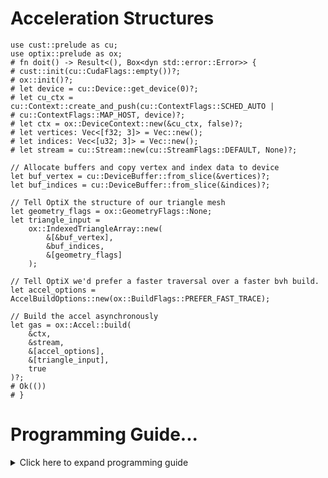 # Acceleration Structures

```no_run
use cust::prelude as cu;
use optix::prelude as ox;
# fn doit() -> Result<(), Box<dyn std::error::Error>> {
# cust::init(cu::CudaFlags::empty())?;
# ox::init()?;
# let device = cu::Device::get_device(0)?;
# let cu_ctx = cu::Context::create_and_push(cu::ContextFlags::SCHED_AUTO |
# cu::ContextFlags::MAP_HOST, device)?;
# let ctx = ox::DeviceContext::new(&cu_ctx, false)?;
# let vertices: Vec<[f32; 3]> = Vec::new();
# let indices: Vec<[u32; 3]> = Vec::new();
# let stream = cu::Stream::new(cu::StreamFlags::DEFAULT, None)?;

// Allocate buffers and copy vertex and index data to device
let buf_vertex = cu::DeviceBuffer::from_slice(&vertices)?;
let buf_indices = cu::DeviceBuffer::from_slice(&indices)?;

// Tell OptiX the structure of our triangle mesh
let geometry_flags = ox::GeometryFlags::None;
let triangle_input =
    ox::IndexedTriangleArray::new(
        &[&buf_vertex],
        &buf_indices,
        &[geometry_flags]
    );

// Tell OptiX we'd prefer a faster traversal over a faster bvh build.
let accel_options = AccelBuildOptions::new(ox::BuildFlags::PREFER_FAST_TRACE);

// Build the accel asynchronously
let gas = ox::Accel::build(
    &ctx,
    &stream,
    &[accel_options],
    &[triangle_input],
    true
)?;
# Ok(())
# }
```

# Programming Guide...
<details>
<summary>Click here to expand programming guide</summary>

## Contents

- [Building](#building)
    - [Building Safe API](#building-safe-api)
    - [Buliding Unsafe API](#building-unsafe-api)
- [Primitive Build Inputs](#primitive-build-inputs)
- [Build Flags](#build-flags)
- [Dynamic Updates](#dynamic-updates)
    - [Dynamic Updates Safe API](#dynamic-updates-safe-api)
    - [Dynamic Updates Unsafe API](#dynamic-updates-unsafe-api)
- [Compaction](#compaction)
    - [Compaction Safe API](#compaction-safe-api)
    - [Compaction Unsafe API](#compaction-unsafe-api)
- [Traversable Objects](#traversable-objects)
    - [Traversable Objects Safe API](#traversable-objects-safe-api)
    - [Traversable Objects Unsafe API](#traversable-objects-unsafe-api)
- [Motion Blur](#motion-blur)
    - [Basics](#basics)
    - [Motion Geometry Acceleration Structure](#motion-geometry-acceleration-structure)
    - [Motion Instance Acceleration Structure](#motion-instance-acceleration-structure)
    - [Motion Matrix Transform](#motion-matrix-transform)
    - [Motion Scale Rotate Translate Transform](#motion-scale-rotate-translate-transform)
    - [Transforms Trade-Offs](#transforms-trade-offs)


NVIDIA OptiX 7 provides acceleration structures to optimize the search for the
intersection of rays with the geometric data in the scene. Acceleration structures
can contain two types of data: geometric primitives (a geometry-AS) or instances
(an instance-AS). Acceleration structures are created on the device using a set
of functions. These functions enable overlapping and pipelining of acceleration
structure creation, called a build. The functions use one or more [`BuildInput`]
structs to specify the geometry plus a set of parameters to control the build.

Acceleration structures have size limits, listed in “Limits”. For an instance
acceleration structure, the number of instances has an upper limit. For a geometry
acceleration structure, the number of geometric primitives is limited,
specifically the total number of primitives in its build inputs, multiplied by the
number of motion keys.
 
The following acceleration structure types are supported:

#### Instance acceleration structures
- [`InstanceArray`](crate::instance_array::InstanceArray)
- [`InstancePointerArray`](crate::instance_array::InstancePointerArray)

#### Geometry acceleration structure containing built-in triangles
- [`TriangleArray`](crate::triangle_array::TriangleArray)
- [`IndexedTriangleArray`](crate::triangle_array::IndexedTriangleArray)

#### Geometry acceleration structure containing built-in curves
- [`CurveArray`](crate::curve_array::CurveArray)

#### Geometry acceleration structure containing custom primitives
- [`CustomPrimitiveArray`](crate::custom_primitive_array::CustomPrimitiveArray)

## Building

For geometry-AS builds, each build input can specify a set of triangles, a set
of curves, or a set of user-defined primitives bounded by specified axis-aligned
bounding boxes. Multiple build inputs can be passed as an array to [`Accel::build()`]
to combine different meshes into a single acceleration structure. All build
inputs for a single build must agree on the build input type.

Instance acceleration structures have a single build input and specify an array
of instances. Each [`Instance`] includes a ray transformation and a
[`TraversableHandle`] that refers to a geometry-AS, a transform node, or another
instance acceleration structure.

### Building Safe API

The easiest way to build an acceleration structure is using [`Accel::build()`]
to which you just pass a slice of [`BuildInput`]s and the function handles
memory allocation and synchronization for you.

This is handy for getting something working with the minimum of fuss, but
means reallocating temporary storage each time. It also means synchronizing
after each build rather than potentially processing many builds on a stream
and synchronizing at the end.

```no_run
use cust::prelude as cu;
use optix::prelude as ox;
# fn doit() -> Result<(), Box<dyn std::error::Error>> {
# cust::init(cu::CudaFlags::empty())?;
# ox::init()?;
# let device = cu::Device::get_device(0)?;
# let cu_ctx = cu::Context::create_and_push(cu::ContextFlags::SCHED_AUTO |
# cu::ContextFlags::MAP_HOST, device)?;
# let ctx = ox::DeviceContext::new(&cu_ctx, false)?;
# let vertices: Vec<[f32; 3]> = Vec::new();
# let indices: Vec<[u32; 3]> = Vec::new();
# let stream = cu::Stream::new(cu::StreamFlags::DEFAULT, None)?;

let buf_vertex = cu::DeviceBuffer::from_slice(&vertices)?;
let buf_indices = cu::DeviceBuffer::from_slice(&indices)?;

let geometry_flags = ox::GeometryFlags::None;
let triangle_input =
    ox::IndexedTriangleArray::new(
        &[&buf_vertex],
        &buf_indices,
        &[geometry_flags]
    );

let accel_options =
    ox::AccelBuildOptions::new(
        ox::BuildFlags::ALLOW_COMPACTION,
        ox::BuildOperation::Build
    );

let build_inputs = vec![triangle_input];

let gas = ox::Accel::build(
    &ctx,
    &stream,
    &[accel_options],
    &build_inputs,
    true
)?;

stream.synchronize()?;
# Ok(())
# }
```

### Building Unsafe API

As an alternative, you can also use the unsafe functions [`accel_build()`],
[`accel_compact()`], and [`Accel::from_raw_parts()`] to handle the memory
allocation yourself, meaning you can reuse buffers between accel builds.

To prepare for a build, the required memory sizes are queried by passing an
initial set of build inputs and parameters to [`accel_compute_memory_usage()`].
It returns three different sizes:

* `output_size_in_bytes` - Size of the memory region where the resulting
acceleration structure is placed. This size is an upper bound and may be
substantially larger than the final acceleration structure. (See “Compacting acceleration structures”.)
* `temp_size_in_bytes` - Size of the memory region that is temporarily used during
the build.
* `temp_update_size_in_bytes` - Size of the memory region that is temporarily
required to update the acceleration structure.

Using these sizes, the application allocates memory for the output and temporary
memory buffers on the device. The pointers to these buffers must be aligned to
a 128-byte boundary. These buffers are actively used for the duration of the
build. For this reason, they cannot be shared with other currently active build
requests.

Note that [`accel_compute_memory_usage()`] does not initiate any activity on the
device; pointers to device memory or contents of input buffers are not required to point to allocated memory.

The function [`accel_build()`] takes the same array of [`BuildInput`] structs as
[`accel_compute_memory_usage()`] and builds a single acceleration structure from
these inputs. This acceleration structure can contain either geometry or
instances, depending on the inputs to the build.

The build operation is executed on the device in the specified CUDA stream and
runs asynchronously on the device, similar to CUDA kernel launches. The
application may choose to block the host-side thread or synchronize with other
CUDA streams by using available CUDA synchronization functionality such as
[`Stream::synchronize()`](cust::stream::Stream::synchronize) or CUDA events.
The traversable handle returned is computed on the host and is returned from
the function immediately, without waiting for the build to finish. By producing
handles at acceleration time, custom handles can also be generated based on
input to the builder.

The acceleration structure constructed by [`accel_build()`] does not reference
any of the device buffers referenced in the build inputs. All relevant data
is copied from these buffers into the acceleration output buffer, possibly in
a different format.

The application is free to release this memory after the build without
invalidating the acceleration structure. However, instance-AS builds will
continue to refer to other instance-AS and geometry-AS instances and transform
nodes.

```no_run
use cust::prelude as cu;
use optix::prelude as ox;
# fn doit() -> Result<(), Box<dyn std::error::Error>> {
# cust::init(cu::CudaFlags::empty())?;
# ox::init()?;
# let device = cu::Device::get_device(0)?;
# let cu_ctx = cu::Context::create_and_push(cu::ContextFlags::SCHED_AUTO |
# cu::ContextFlags::MAP_HOST, device)?;
# let ctx = ox::DeviceContext::new(&cu_ctx, false)?;
# let vertices: Vec<[f32; 3]> = Vec::new();
# let indices: Vec<[u32; 3]> = Vec::new();
# let stream = cu::Stream::new(cu::StreamFlags::DEFAULT, None)?;

let buf_vertex = cu::DeviceBuffer::from_slice(&vertices)?;
let buf_indices = cu::DeviceBuffer::from_slice(&indices)?;

let geometry_flags = ox::GeometryFlags::None;

let build_inputs =
    [ox::IndexedTriangleArray::new(
        &[&buf_vertex],
        &buf_indices,
        &[geometry_flags]
    )];

let accel_options =
    ox::AccelBuildOptions::new(
        ox::BuildFlags::ALLOW_COMPACTION,
        ox::BuildOperation::Build
    );

// Get the storage requirements for temporary and output buffers
let sizes = accel_compute_memory_usage(ctx, accel_options, build_inputs)?;

// Allocate temporary and output buffers
let mut output_buffer =
    unsafe { DeviceBuffer::<u8>::uninitialized(sizes.output_size_in_bytes)? };
let mut temp_buffer =
    unsafe { DeviceBuffer::<u8>::uninitialized(sizes.temp_size_in_bytes)? };

// Build the accel
let hnd = unsafe {
    accel_build(
        ctx,
        stream,
        accel_options,
        build_inputs,
        &mut temp_buffer,
        &mut output_buffer,
        &mut properties,
    )?
};

// The accel build is asynchronous
stream.synchronize()?;

# Ok(())
# }
```

## Primitive Build Inputs
The [`accel_build`] function accepts multiple build inputs per call, but they
must be all triangle inputs, all curve inputs, or all AABB inputs. Mixing build
input types in a single geometry-AS is not allowed.

Each build input maps to one or more consecutive records in the shader binding
table (SBT), which controls program dispatch. (See [Shader binding table](crate::shader_binding_table).) If
multiple records in the SBT are required, the application needs to provide a
device buffer with per-primitive SBT record indices for that build input. If
only a single SBT record is requested, all primitives reference this same unique
SBT record. Note that there is a limit to the number of referenced SBT records
per geometry-AS. (Limits are discussed in “Limits”.)

Each build input also specifies an array of [`GeometryFlags`], one for each SBT
record. The flags for one record apply to all primitives mapped to this SBT record.

The following flags are supported:

* [`GeometryFlags::None`](crate::acceleration::GeometryFlags) - Applies the default behavior when calling the any-hit
program, possibly multiple times, allowing the acceleration-structure builder
to apply all optimizations.
* [`GeometryFlags::RequireSingleAnyHitCall`](crate::acceleration::GeometryFlags) - Disables some optimizations
specific to acceleration-structure builders. By default, traversal may call
the any-hit program more than once for each intersected primitive. Setting
the flag ensures that the any-hit program is called only once for a hit with a
primitive. However, setting this flag may change traversal performance. The
usage of this flag may be required for correctness of some rendering algorithms;
for example, in cases where opacity or transparency information is accumulated
in an any-hit program.
* [`GeometryFlags::DisableAnyHit`](crate::acceleration::GeometryFlags) - Indicates that traversal should not call
the any-hit program for this primitive even if the corresponding SBT record
contains an any-hit program. Setting this flag usually improves performance
even if no any-hit program is present in the SBT.

Primitives inside a build input are indexed starting from zero. This primitive
index is accessible inside the intersection, any-hit, and closest-hit programs.
If the application chooses to offset this index for all primitives in a build
input, there is no overhead at runtime. This can be particularly useful when
data for consecutive build inputs is stored consecutively in device memory.
The `primitive_index_offset` value is only used when reporting the intersection
primitive.

## Build Flags

An acceleration structure build can be controlled using the values of the
[`BuildFlags`] enum. To enable random vertex access on an acceleration structure,
use [`BuildFlags::ALLOW_RANDOM_VERTEX_ACCESS`](crate::acceleration::BuildFlags). 
To steer trade-offs between build performance, runtime traversal performance
and acceleration structure memory usage, use [`BuildFlags::PREFER_FAST_TRACE`](crate::acceleration::BuildFlags)
and [`BuildFlags::PREFER_FAST_BUILD`](crate::acceleration::BuildFlags). For curve primitives in particular,
these flags control splitting; see “Splitting curve segments”.

The flags [`BuildFlags::PREFER_FAST_TRACE`](crate::acceleration::BuildFlags) and [`BuildFlags::PREFER_FAST_BUILD`](crate::acceleration::BuildFlags)
are mutually exclusive. To combine multiple flags that are not mutually exclusive,
use the logical “or” operator.

## Dynamic Updates

Building an acceleration structure can be computationally costly. Applications
may choose to update an existing acceleration structure using modified vertex
data or bounding boxes. Updating an existing acceleration structure is generally
much faster than rebuilding. However, the quality of the acceleration structure
may degrade if the data changes too much with an update, for example, through
explosions or other chaotic transitions—even if for only parts of the mesh.
The degraded acceleration structure may result in slower traversal performance
as compared to an acceleration structure built from scratch from the modified
input data.

### Dynamic Updates Safe API

The simplest way to use dynamic updates is with the [`DynamicAccel`] structure, which wraps an [`Accel`] and adds extra checks and functionality to support dyanmic updates to the acceleration structure.

Simply call [`DynamicAccel::build()`] as you would with [`Accel`], and then
call [`DynamicAccel::update()`] with the updated build inputs when you want
to update the acceleration structure.

Note that the inputs to [`DynamicAccel::update()`] must have the same structure,
i.e. the number of motion keys, aabbs, triangle topology etc must be the same,
although the underlying data (including the data pointers) can be different.
If the data have a different structure, then behaviour is undefined.
[`DynamicAccel`] checks this by hashing the inputs and returns an error if
the data do not match.

### Dynamic Updates Unsafe API

To allow for future updates of an acceleration structure, set
[`BuildFlags::ALLOW_UPDATE`](crate::acceleration::BuildFlags) in the build flags when building the acceleration
structure initially.

To update the previously built acceleration structure, set the operation to
[`BuildOperation::Update`](crate::acceleration::BuildOperation) and then call [`accel_build()`] on the same output
data. All other options are required to be identical to the original build.
The update is done in-place on the output data.

Updating an acceleration structure usually requires a different amount of temporary memory than the original build.

When updating an existing acceleration structure, only the device pointers and/or
their buffer content may be changed. You cannot change the number of build inputs,
the build input types, build flags, traversable handles for instances (for an
instance-AS), or the number of vertices, indices, AABBs, instances, SBT records
or motion keys. Changes to any of these things may result in undefined behavior,
including GPU faults.

Note the following:

* When using indices, changing the connectivity or, in general, using shuffled
vertex positions will work, but the quality of the acceleration structure will
likely degrade substantially.
* During an animation operation, geometry that should be invisible to the camera
should not be “removed” from the scene, either by moving it very far away or
by converting it into a degenerate form. Such changes to the geometry will also
degrade the acceleration structure.
* In these cases, it is more efficient to re-build the geometry-AS and/or the
instance-AS, or to use the respective masking and flags.

Updating an acceleration structure requires that any other acceleration structure
that is using this acceleration structure as a child directly or indirectly
also needs to be updated or rebuild.

## Compaction
A post-process can compact an acceleration structure after construction. This
process can significantly reduce memory usage, but it requires an additional
pass. The build and compact operations are best performed in batches to ensure
that device synchronization does not degrade performance. The compacted size
depends on the acceleration structure type and its properties and on the device
architecture.

### Compaction Safe API
To compact an [`Accel`] or [`DynamicAccel`] when building, simply pass `true`
for the `compact` parameter. This handles all buffer allocation and management 
internally, providing safely and simplicity at the cost of not being able to re-use
temporary buffers.

### Compaction Unsafe API

To compact the acceleration structure as a post-process, do the following:

* Build flag [`BuildFlags::ALLOW_COMPACTION`](crate::acceleration::BuildFlags) must be set in the
    [`AccelBuildOptions`] passed to optixAccelBuild.
* The emit property [`AccelEmitDesc::CompactedSize`](crate::acceleration::AccelEmitDesc) must be passed to
    [`accel_build()`]. This property is generated on the device and it must be
    copied back to the host if it is required for allocating the new output
    buffer. The application may then choose to compact the acceleration structure
    using [`accel_compact()`].

The [`accel_compact()`] call should be guarded by an
`if compacted_size < output_size` (or similar) to avoid the compacting pass in
cases where it is not beneficial. Note that this check requires a copy of the
compacted size (as queried by [`accel_build()`]) from the device memory to host
memory.

Just like an uncompacted acceleration structure, it is possible to traverse,
update, or relocate a compacted acceleration structure.

For example:
```no_run
use cust::prelude as cu;
use optix::prelude as ox;
# fn doit() -> Result<(), Box<dyn std::error::Error>> {
# cust::init(cu::CudaFlags::empty())?;
# ox::init()?;
# let device = cu::Device::get_device(0)?;
# let cu_ctx = cu::Context::create_and_push(cu::ContextFlags::SCHED_AUTO |
# cu::ContextFlags::MAP_HOST, device)?;
# let ctx = ox::DeviceContext::new(&cu_ctx, false)?;
# let vertices: Vec<[f32; 3]> = Vec::new();
# let indices: Vec<[u32; 3]> = Vec::new();
# let stream = cu::Stream::new(cu::StreamFlags::DEFAULT, None)?;

let buf_vertex = cu::DeviceBuffer::from_slice(&vertices)?;
let buf_indices = cu::DeviceBuffer::from_slice(&indices)?;

let geometry_flags = ox::GeometryFlags::None;

let build_inputs =
    [ox::IndexedTriangleArray::new(
        &[&buf_vertex],
        &buf_indices,
        &[geometry_flags]
    )];

let accel_options =
    ox::AccelBuildOptions::new(
        ox::BuildFlags::ALLOW_COMPACTION,
        ox::BuildOperation::Build
    );

// Get the storage requirements for temporary and output buffers
let sizes = accel_compute_memory_usage(ctx, accel_options, build_inputs)?;

// Allocate temporary and output buffers
let mut output_buffer =
    unsafe { DeviceBuffer::<u8>::uninitialized(sizes.output_size_in_bytes)? };
let mut temp_buffer =
    unsafe { DeviceBuffer::<u8>::uninitialized(sizes.temp_size_in_bytes)? };

// Build the accel
let hnd = unsafe {
    accel_build(
        ctx,
        stream,
        accel_options,
        build_inputs,
        &mut temp_buffer,
        &mut output_buffer,
        &mut properties,
    )?
};

stream.synchronize()?;

let mut compacted_size = 0usize;
compacted_size_buffer.copy_to(&mut compacted_size)?;

let accel = if compacted_size < sizes.output_size_in_bytes {
    let mut buf = unsafe { DeviceBuffer::<u8>::uninitialized(compacted_size)? };
    let hnd = unsafe { accel_compact(ctx, stream, hnd, &mut buf)? };

    stream.synchronize()?;
    Accel::from_raw_parts(buf, hnd);
else {
    Accel::from_raw_parts(output_buffer, hnd)
};

# Ok(())
# }
```

## Traversable Objects

### Traversable Objects Safe API

The transform traversable types, [`StaticTransform`](crate::transform::StaticTransform),
[`MatrixMotionTransform`](crate::transform::MatrixMotionTransform), and
[`SrtMotionTransform`](crate::transform::SrtMotionTransform) handle all
necessary memory allocation and pointer conversion for you in their `new()`
constructors.

### Traversable Objects Unsafe API
The instances in an instance-AS may reference transform traversables, as well
as geometry-ASs. Transform traversables are fully managed by the application.
The application needs to create these traversables manually in device memory
in a specific form. The function [`convert_pointer_to_traversable_handle`]
converts a raw pointer into a traversable handle of the specified type. The
traversable handle can then be used to link traversables together.

In device memory, all traversable objects need to be 64-byte aligned. Note that
moving a traversable to another location in memory invalidates the traversable
handle. The application is responsible for constructing a new traversable handle
and updating any other traversables referencing the invalidated traversable
handle.

The traversable handle is considered opaque and the application should not rely
on any particular mapping of a pointer to the traversable handle.

### Traversal of a Single Geometry Acceleration Structure
The traversable handle passed to `optixTrace` can be a traversable handle
created from a geometry-AS. This can be useful for scenes where single
geometry-AS objects represent the root of the scene graph.

If the modules and pipeline only need to support single geometry-AS traversables,
it is beneficial to change the
[`PipelineCompileOptions::traversable_graph_flags`](crate::module::PipelineCompileOptions) from
[`TraversableGraphFlags::ALLOW_ANY`](crate::module::TraversableGraphFlags) to
[`TraversableGraphFlags::ALLOW_SINGLE_GAS`](crate::module::TraversableGraphFlags).

This signals to NVIDIA OptiX 7 that no other traversable types require support
during traversal.

## Motion Blur

Motion support in OptiX targets the rendering of images with motion blur using a
stochastic sampling of time. OptiX supports two types of motion as part of the
scene: transform motion and vertex motion, often called deformation motion. When
setting up the scene traversal graph and building the acceleration structures,
motion options can be specified per acceleration structure as well as per motion
transform traversable. At run time, a time parameter is passed to the trace call
to perform the intersection of a ray against the scene at the selected point in
time.

The general design of the motion feature in OptiX tries to strike a balance
between providing many parameters to offer a high degree of freedom combined
with a simple mapping of scene descriptions to these parameters but also
delivering high traversal performance at the same time. As such OptiX supports
the following key features:

* Vertex and transformation motion
* Matrix as well as SRT (scale rotation translation) transformations
* Arbitrary time ranges (ranges not limited to [0,1]) and flags to specify behavior outside the time range
* Arbitrary concatenations of transformations (for example, a matrix transformation on top of a SRT transformation)
* Per-ray timestamps

Scene descriptions with motion need to map easily to traversable objects and
their motion options as offered by OptiX. As such, the idea is that the motion
options are directly derived by the scene description, delivering high traversal
performance without the need for any performance-driven adjustments. However, due
to the complexity of the subject, there are a few exceptions that are discussed
in this section.

This section details the usage of the motion options on the different traversable
types and how to map scene options best to avoid potential performance pitfalls.

### Basics
Motion is supported by
[`MatrixMotionTransform`],
[`SrtMotionTransform`] and
acceleration structure traversables. The general motion characteristics are
specified per traversable as motion options: the number of motion keys, flags,
and the beginning and ending motion times corresponding to the first and last
key. The remaining motion keys are evenly spaced between the beginning and
ending times. The motion keys are the data at specific points in time and the
data is interpolated in between neighboring keys. The motion options are
specified in the [`MotionOptions`] struct.

The motion options are always specified per traversable (acceleration structure
or motion transform). There is no dependency between the motion options of
traversables; given an instance referencing a geometry acceleration structure
with motion, it is not required to build an instance acceleration structure
with motion. The same goes for motion transforms. Even if an instance references
a motion transform as child traversable, the instance acceleration structure
itself may or may not have motion.

Motion transforms must specify at least two motion keys. Acceleration structures,
however, also accept [`AccelBuildOptions`] with field [`MotionOptions`] set to
`default()`. This effectively disables motion for the acceleration structure and
ignores the motion beginning and ending times, along with the motion flags.

OptiX also supports static transform traversables in addition to the static
transform of an instance. Static transforms are intended for the case of motion
transforms in the scene. Without any motion transforms
([`MatrixMotionTransform`] or
[`SrtMotionTransform`]) in the traversable
graph, any static transformation should be baked into the instance transform.
However, if there is a motion transform, it may be required to apply a static
transformation on a traversable (for example, on a geometry-AS) first before
applying the motion transform. For example, a motion transform may be specified
in world coordinates, but the geometry it applies to needs to be placed into the
scene first (object-to-world transformation, which is usually done using the
instance transform). In this case, a static transform pointing at the geometry
acceleration structure can be used for the object-to-world transformation and
the instance transform pointing to the motion transform has an identity matrix
as transformation.

Motion boundary conditions are specified by using flags. By default, the
behavior for any time outside the time range, is as if time was clamped to the
range, meaning it appears static and visible. Alternatively, to remove the
traversable before the beginning time, set [`MotionFlags::START_VANISH`](crate::acceleration::MotionFlags); to
remove it after the ending time, set [`MotionFlags::END_VANISH`](crate::acceleration::MotionFlags).

For example:
```
let motion_options = MotionFlags {
    num_keys: 3,
    time_begin: -1.0,
    time_end: 1.5
    flags: MotionFlags::NONE,
};
```

OptiX offers two types of motion transforms, SRTs (scale-rotation-translation)
as well as 3x4 affine matrices, each specifying one transform (SRT or matrix)
per motion key. The transformations are always specified as object-to-world
transformation just like the instance transformation. During traversal OptiX
performs a per-component linear interpolation of the two nearest keys. The
rotation component (expressed as a quaternion) of the SRT is an exception,
OptiX ensures that the interpolated quaternion of two SRTs is of unit length
by using nlerp interpolation for performance reasons. This results in a smooth,
scale-preserving rotation in Cartesian space though with non-constant velocity.

For vertex motion, OptiX applies a linear interpolation between the vertex data
that are provided by the application. If intersection programs are used and
AABBs are supplied for the custom primitives, the AABBs are also linearly
interpolated for intersection. The AABBs at the motion keys must therefore be
big enough to contain any motion path of the underlying custom primitive.

There are several device-side functions that take a time parameter such as
`optixTrace` and respect the motion options as set at the traversables. The
result of these device-side functions is always that of the specified point
in time, e.g, the intersection of the ray with the scene at the selected point
in time. Device-side functions are discussed in detail in “Device-side functions”.

### Motion Geometry Acceleration Structure
Use [`Accel::build()`] to build a motion acceleration structure. The motion
options are part of the build options ([`AccelBuildOptions`]) and apply to all
build inputs. Build inputs must specify primitive vertex buffers (for
[`TriangleArray`] and [`CurveArray`]), radius buffers (for [`CurveArray`]), and
AABB buffers (for [`CustomPrimitiveArray`] and [`InstanceArray`]) for all motion
keys. These are interpolated during traversal to obtain the continuous motion vertices and AABBs between the begin and end time.

The motion options are typically defined by the mesh data which should directly
map to the motion options on the geometry acceleration structure. For example,
if a triangle mesh has three per-vertex motion values, the geometry acceleration
structure needs to have three motion keys. Just as for non-motion meshes, it is
possible to combine meshes within a single geometry acceleration structure to
potentially increase traversal performance (this is generally recommended if
there is only a single instance of each mesh and the meshes overlap or are close
together). However, these meshes need to share the same motion options (as they
are specified per geometry acceleration structure). The usual trade-offs apply
in case meshes need to be updated from one frame to another as in an interactive
application. The entire geometry acceleration structure needs to be rebuilt or
refitted if the vertices of at least one mesh change.

It is possible to use a custom intersection program to decouple the actual vertex
data and the motion options of the geometry acceleration structure. Intersection
programs allow any kind of intersection routine. For example, it is possible to
implement a three-motion-key-triangle intersection, but build a static geometry
acceleration structure over AABBs by passing AABBs to the geometry acceleration
structure build that enclose the full motion path of the triangles. However, this
is generally not recommended for two reasons: First, the AABBs tend to increase
in size very quickly even with very little motion. Second, it prevents the use
of hardware intersection routines. Both of these effects can have a tremendous
impact on performance.

### Motion Instance Acceleration Structure

Just as for a geometry acceleration structure, the motion options for an instance acceleration structure are specified as part of the build options. The notable difference to a geometry acceleration structure is that the motion options for an instance acceleration structure almost only impact performance. Hence, whether or not to build a motion instance acceleration structure has no impact on the correctness of the rendering (determining which instances can be intersected), but impacts memory usage as well as traversal performance. The only exception to that are the vanish flags as these force any instance of the instance acceleration structure to be non-intersectable for any ray time outside of the time range of the instance acceleration structure.

In the following, guidelines are provided on setting the motion options to achieve good performance and avoid pitfalls. We will focus on the number of motion keys, usually the main discriminator for traversal performance and the only factor for memory usage. The optimal number of motion keys used for the instance acceleration structure build depends on the amount and linearity of the motion of the traversables referenced by the instances. The time beginning and ending range are usually defined by what is required to render the current frame. The recommendations given here may change in the future.

The following advice should be considered a simplified heuristic. A more detailed derivation of whether or not to use motion is given below. For RTCores version 1.0 (Turing architecture), do not use motion for instance acceleration structure, but instead build a static instance acceleration structure that can leverage hardware-accelerated traversal. For any other device (devices without RTCores or RTCores version >= 2.0), build a motion instance acceleration structure if any of the instances references a motion transform or a motion acceleration structure as traversable child.

If a motion instance acceleration structure is built, it is often sufficient to use a low number of motion keys (two or three) to avoid high memory costs. Also, it is not required to use a large number of motion keys just because one of the referenced motion transforms has many motion keys (such as the maximum motion keys of any referenced traversable by any of the instances). The motion options have no dependency between traversable objects and a high number of motion keys on the instance acceleration structure causes a high memory overhead. Clearly, motion should not be used for an instance acceleration structure if the instances only reference static traversables.

Further considerations when using motion blur:

#### Is motion enabled?
An instance acceleration structure should be built with motion on (the number of motion keys larger than one) if the overall amount of motion of the instanced traversables is non-minimal. For a single instance this can be quantified by the amount of change of its AABB over time. Hence, in case of a simple translation (for example, due to a matrix motion transform), the metric is the amount of the translation in comparison to the size of the AABB. In case of a scaling, it is the ratio of the size of the AABB at different points in times. If sufficiently many instanced traversables exhibit a non-minimal amount of change of their AABB over time, build a motion instance acceleration structure. Inversely, a static instance acceleration structure can yield higher traversal performance if many instanced traversables have no motion at all or only very little. The latter can happen for rotations. A rotation around the center of an object causes a rather small difference in the AABB of the object. However, if the rotational pivot point is not the center, it is likely to cause a big difference in the AABB of the object.

As it is typically hard to actually quantify the amount of motion for the instances, switch to motion if sufficiently many instanced traversables have or are expected to have motion. Yet it is difficult to predict when exactly it pays off to use or not use motion on the instance acceleration structure.

#### If motion is enabled, how many keys should be defined?

A reasonable metric to determine the required number of motion keys for an instance acceleration structure is the linearity of the motion of the instanced traversables. If there are motion transforms with many motion keys, rotations, or a hierarchical set of motion transforms, more motion keys on the instance acceleration structure may increase traversal performance. Transformations like a simple translation, rotation around the center of an object, a small scale, or even all of those together are usually handles well by a two-motion-key instance acceleration structure.

Finally, the quality of the instance acceleration structure is also affected by the number of motion keys of the referenced traversables of the instances. As such, it is desirable to have the motion options of the instance acceleration structure match the motion options of any referenced motion transform. For example, if all instances reference motion transforms with three keys, it is reasonable to also use three motion keys for the instance acceleration structure. Note that also in this case the statement from above still applies that using more motion keys only helps if the underlying transformation results in a non-linear motion.

### Motion Matrix Transform

The motion matrix transform traversable ([`MatrixMotionTransform`]) transforms the ray during traversal using a motion matrix. The traversable provides a 3x4 row-major object-to-world transformation matrix for each motion key. The final motion matrix is constructed during traversal by interpolating the elements of the matrices at the nearest motion keys.

The [`MatrixMotionTransform`] can be created with an arbitrary number of keys
using its [`new()`](crate::acceleration::MatrixMotionTransform::new) constructor.

### Motion Scale Rotate Translate Transform

The behavior of the motion transform [`SrtMotionTransform`] is similar to the matrix motion transform [`MatrixMotionTransform`]. In [`SrtMotionTransform`] the object-to-world transforms per motion key are specified as a scale, rotation and translation (SRT) decomposition instead of a single 3x4 matrix. Each motion key is a struct of type [`SrtData`], which consists of 16 floats:

```
struct SrtData {
   pub sx: f32,
   pub a: f32,
   pub b: f32,
   pub pvx: f32,
   pub sy: f32,
   pub c: f32,
   pub pvy: f32,
   pub sz: f32,
   pub pvz: f32,
   pub qx: f32,
   pub qy: f32,
   pub qz: f32,
   pub qw: f32,
   pub tx: f32,
   pub ty: f32,
   pub tz: f32,
}
```

* The scaling matrix,
$$
S=\begin{bmatrix}
sx & a & b & pvx \cr 0 & sy & c & pvy \cr 0 & 0 & sz & pvz
\end{bmatrix}
$$

defines an affine transformation that can include scale, shear, and a translation.
The translation allows to define the pivot point for the subsequent rotation.

* The rotation quaternion
$$
R = [qx, qy, qz, qw]
$$
describes a rotation with angular
component $qw = \cos(\theta / 2)$ and other components
$$
[qx, qy, qz] = \sin(\theta / 2) \cdot [ax, ay, az]
$$ where the axis $[ax, ay, az]$ is normalized.

* The translation matrix,
$$
T = \begin{bmatrix} 1 & 0 & 0 & tx \cr 0 & 1 & 0 & ty \cr 0 & 0 & 1 & tz \end{bmatrix}
$$
defines another translation that is applied after the rotation. Typically, this
translation includes the inverse translation from the matrix $S$ to reverse the
translation for the pivot point for $R$.

To obtain the effective transformation at time $t$, the elements of the components
of $S$, $R$, and $T$ will be interpolated linearly. The components are then
multiplied to obtain the combined transformation $C = T \times R \times S$. The
transformation $C$ is the effective object-to-world transformations at time $t$,
and $C^{-1}$ is the effective world-to-object transformation at time $t$.

#### Example 1 - rotation about the origin:

Use two motion keys. Set the first key to identity values. For the second key, define a quaternion from an axis and angle, for example, a 60-degree rotation about the z axis is given by:

$$ Q = [ 0 0 \sin(\pi/6) \cos(\pi/6) ] $$

#### Example 2 - rotation about a pivot point:
Use two motion keys. Set the first key to identity values. Represent the pivot point as a translation $P$, and define the second key as follows:
$$
S^{\prime} = P^{-1} \times S \newline
T^{\prime} = T \times P \newline
C = T^{\prime} \times R \times S^{\prime}
$$

#### Example 3 - scaling about a pivot point

Use two motion keys. Set the first key to identity values. Represent the pivot as a translation $G = [G_x, G_y, f G_z]$ and modify the pivot point described above:

$$
P_x^{\prime} = P_x + (-S_x \times G_x + G_x) \newline
P_y^{\prime} = P_y + (-S_y \times G_y + G_y) \newline
P_z^{\prime} = P_z + (-S_z \times G_z + G_z) \newline
$$

### Transforms trade-offs
Several trade-offs must be considered when using transforms.

#### SRTs compared to matrix motion transforms
Use SRTs for any transformations containing a rotation. Only SRTs produce a smooth rotation without distortion. They also avoid any oversampling of matrix transforms to approximate a rotation. However, note that the maximum angle of rotation due to two neighboring SRT keys needs to be less than 180 degrees, hence, the dot product of the quaternions needs to be positive. This way the rotations are interpolated using the shortest path. If a rotation of 180 degrees or more is required, additional keys need to be specified such that the rotation between two keys is less than 180 degrees. OptiX uses nlerp to interpolate quaternion at runtime. While nlerp produces the best traversal performance, it causes non-constant velocity in the rotation. The variation of rotational velocity is directly dependent on the amount of the rotation. If near constant rotation velocity is required, more SRT keys can be used.

Due to the complexity of the rotation, instance acceleration structure builds with instances that reference SRT transforms can be relatively slow. For real-time or interactive applications, it can be advantageous to use matrix transforms to have fast rebuilds or refits of the instance acceleration structure.

#### Motion options for motion transforms
The motion options for motion transforms should be derived by the scene setup and used as needed. The number of keys is defined by the number of transformations specified by the scene description. The beginning, ending times should be as needed for the frame or tighter if specified by the scene description.

Avoid duplicating instances of motion transforms to achieve a motion behavior that can also be expressed by a single motion transform but many motion keys. An example is the handling of irregular keys, which is discussed in the following section.

#### Dealing with irregular keys
OptiX only supports regular time intervals in its motion options. Irregular keys should be resampled to fit regular keys, potentially with a much higher number of keys if needed.

A practical example for this is a motion matrix transform that performs a rotation. Since the matrix elements are linearly interpolated between keys, the rotation is not an actual rotation, but a scale/shear/translation. To avoid visual artifacts, the rotation needs to be sampled with potentially many matrix motion keys. Such a sampling bounds the maximum error in the approximation of the rotation by the linear interpolation of matrices. The sampling should not try to minimize the number of motion keys by outputting irregular motion keys, but rather oversample the rotation with many keys.

Duplicate motion transforms should not be used as a workaround for irregular keys, where each key has varying motion beginning and ending times and vanish motion flags set. This duplication creates traversal overhead as all copies need to be intersected and their motion times compared to the ray's time.


</details>

[`Accel::build()`]: crate::acceleration::Accel::build
[`Accel::from_raw_parts()`]: crate::acceleration::Accel::from_raw_parts
[`Accel]: crate::acceleration::Accel
[`Instance`]: crate::instance_array::Instance
[`TriangleArray`]: crate::triangle_array::TriangleArray
[`CurveArray`]: crate::curve_array::CurveArray
[`InstanceArray`]: crate::instance_array::InstanceArray
[`MatrixMotionTransform`]: crate::transform::MatrixMotionTransform
[`SrtMotionTransform`]: crate::transform::SrtMotionTransform
[`BuildInput`]: crate::acceleration::BuildInput
[`TraversableHandle`]: crate::acceleration::TraversableHandle
[`accel_build()`]: crate::acceleration::accel_build
[`accel_compute_memory_usage()`]: crate::acceleration::accel_compute_memory_usage
[`accel_compact()`]: crate::acceleration::accel_compact
[`GeometryFlags`]: crate::acceleration::GeometryFlags
[`BuildFlags`]: crate::acceleration::BuildFlags
[`DynamicAccel`]: crate::acceleration::DynamicAccel
[`DynamicAccel::build()`]: crate::acceleration::DynamicAccel::build
[`DynamicAccel::update()`]: crate::acceleration::DynamicAccel::update
[`AccelBuildOptions`]: crate::acceleration::AccelBuildOptions
[`convert_pointer_to_traversable_handle`]: crate::acceleration::convert_pointer_to_traversable_handle
[`MotionOptions`]: crate::acceleration::MotionOptions
